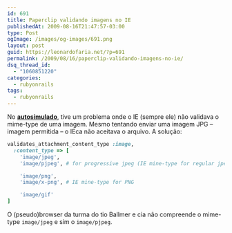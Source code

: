 ```yaml
---
id: 691
title: Paperclip validando imagens no IE
publishedAt: 2009-08-16T21:47:57-03:00
type: Post
ogImage: /images/og-images/691.png
layout: post
guid: https://leonardofaria.net/?p=691
permalink: /2009/08/16/paperclip-validando-imagens-no-ie/
dsq_thread_id:
  - "1060851220"
categories:
  - rubyonrails
tags:
  - rubyonrails
---
```

No **[autosimulado](http://www.autosimulado.com.br)**, tive um problema onde o IE (sempre ele) não validava o mime-type de uma imagem. Mesmo tentando enviar uma imagem JPG – imagem permitida – o IEca não aceitava o arquivo. A solução:

```ruby
validates_attachment_content_type :image,
  :content_type => [
    'image/jpeg',
    'image/pjpeg', # for progressive jpeg (IE mine-type for regular jpeg)

    'image/png',
    'image/x-png', # IE mine-type for PNG

    'image/gif'
]
```

O (pseudo)browser da turma do tio Ballmer e cia não compreende o mime-type `image/jpeg` e sim o `image/pjpeg`.
